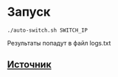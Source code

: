 # Запуск

    ./auto-switch.sh SWITCH_IP

Результаты попадут в файл logs.txt

## [Источник](http://forum.nodeny.com.ua/index.php?topic=2140.msg20544#msg20544)
